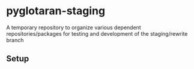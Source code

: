 # pyglotaran-staging
A temporary repository to organize various dependent repositories/packages for testing and development of the staging/rewrite branch


## Setup
